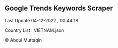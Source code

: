

## Google Trends Keywords Scraper 
 
Last Update 04-12-2022 , 00:44:18

Country List :
VIETNAM.json



© Abdul Muttaqin 

